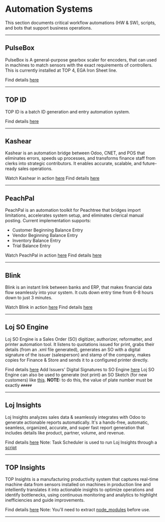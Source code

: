 # Automation Systems

This section documents critical workflow automations (HW & SW), scripts, and bots that support business operations.

---

## PulseBox

PulseBox is A general-purpose gearbox scaler for encoders, that can used in machines to match sensors with the exact requirements of controllers. This is currently installed at TOP 4, EGA Iron Sheet line.

Find details [here](./PulseBox/)

---

## TOP ID

TOP ID is a batch ID generation and entry automation system.

Find details [here](./TOP%20ID/)

---

## Kashear

Kashear is an automation bridge between Odoo, CNET, and POS that eliminates errors, speeds up processes, and transforms finance staff from clerks into strategic contributors. It enables accurate, scalable, and future-ready sales operations.

Watch Kashear in action [here](https://youtube.com/shorts/5uMb_Zu7hSY)
Find details [here](./Kashear/)

---

## PeachPal

PeachPal is an automation toolkit for Peachtree that bridges import limitations, accelerates system setup, and eliminates clerical manual posting.
Current implementation supports:

- Customer Beginning Balance Entry
- Vendor Beginning Balance Entry
- Inventory Balance Entry
- Trial Balance Entry

Watch PeachPal in action [here](https://youtu.be/Naj-vUEagPI)
Find details [here](./PeachPal/)

---

## Blink

Blink is an instant link between banks and ERP, that makes financial data flow seamlessly into your system. It cuts down entry time from 6-8 hours down to just 3 minutes.

Watch Blink in action [here](https://youtu.be/g9lDs_T_Biw)
Find details [here](./Blink/)

---

## Loj SO Engine

Loj SO Engine is a Sales Order (SO) digitizer, authorizer, reformatter, and printer automation tool. It listens to quotations issued for print, grabs their details (from an .xml file generated), generates an SO with a digital signature of the issuer (salesperson) and stamp of the company, makes copies for Finance & Store and sends it to a configured printer directly.

Find details [here](./Loj%20SO%20Engine/)
Add Issuers' Digital Signatures to SO Engine [here](https://youtu.be/sE7V-jnQYKo)
Loj SO Engine can also be used to generate (not print) an SO Sketch (for new customers) like [this](https://youtu.be/5R37gigpQQU). **NOTE:** to do this, the value of plate number must be exactly `#####`

---

## Loj Insights

Loj Insights analyzes sales data & seamlessly integrates with Odoo to generate actionable reports automatically. It's a hands-free, automatic, seamless, organized, accurate, and super fast report generation that includes details like product, partner, volume, and revenue.

Find details [here](./Loj%20Insights/)
Note: Task Scheduler is used to run Loj Insights through a [script](./Loj%20Insights/script/run_loj_insights.bat)

---

## TOP Insights

TOP Insights is a manufacturing productivity system that captures real-time machine data from sensors installed on machines in production line and intelliently translates it into actionable insights to optimize operations and identify bottlenecks, using continuous monitoring and analytics to highlight inefficiencies and guide improvements.

Find details [here](./TOP%20Insights/)
Note: You'll need to extract [node_modules](./TOP%20Insights/Code/ti-server/node_modules.zip) before use.

---
